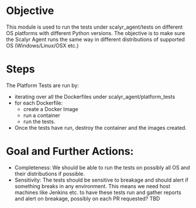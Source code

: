 # Objective
This module is used to run the tests under scalyr_agent/tests on different OS platforms 
with different Python versions. The objective is to make sure the Scalyr Agent runs the same way 
in different distributions of supported OS (Windows/Linux/OSX etc.)

# Steps
The Platform Tests are run by:
* iterating over all the Dockerfiles under scalyr_agent/platform_tests
* for each Dockerfile:
    * create a Docker Image
    * run a container
    * run the tests.
* Once the tests have run, destroy the container and the images created.

# Goal and Further Actions:
* Completeness: We should be able to run the tests on possibly all OS and their distributions if possible.
* Sensitivity: The tests should be sensitive to breakage and should alert if something breaks in any environment. 
This means we need host machines like Jenkins etc. to have these tests run and gather reports and alert on breakage, 
possibly on each PR requested? TBD
